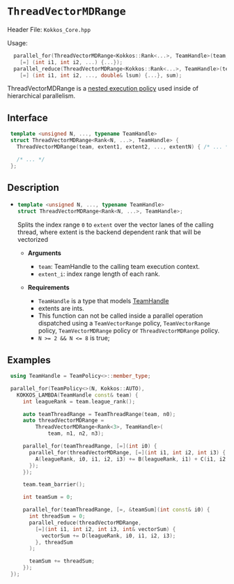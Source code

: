 # `ThreadVectorMDRange`

Header File: `Kokkos_Core.hpp`

Usage: 
  ```c++
    parallel_for(ThreadVectorMDRange<Kokkos::Rank<...>, TeamHandle>(team, extent1, extent2, ...),
      [=] (int i1, int i2, ...) {...});
    parallel_reduce(ThreadVectorMDRange<Kokkos::Rank<...>, TeamHandle>(team, extent1, extent2, ...), 
      [=] (int i1, int i2, ..., double& lsum) {...}, sum);
  ```

ThreadVectorMDRange is a [nested execution policy](https://kokkos.github.io/kokkos-core-wiki/ProgrammingGuide/HierarchicalParallelism.html?highlight=nested#nested-parallelism)
used inside of hierarchical parallelism. 

## Interface
  ```c++
   template <unsigned N, ..., typename TeamHandle>
   struct ThreadVectorMDRange<Rank<N, ...>, TeamHandle> {
     ThreadVectorMDRange(team, extent1, extent2, ..., extentN) { /* ... */ }

     /* ... */
   };
  ```

## Description

 * ```c++
   template <unsigned N, ..., typename TeamHandle>
   struct ThreadVectorMDRange<Rank<N, ...>, TeamHandle>;
   ```
   Splits the index range `0` to `extent` over the vector lanes of the calling thread,
   where extent is the backend dependent rank that will be vectorized

    *  **Arguments**
        * `team`: TeamHandle to the calling team execution context.
        * `extent_i`: index range length of each rank.

    * **Requirements**
        * `TeamHandle` is a type that models [TeamHandle](Kokkos%3A%3ATeamHandleConcept)
        * extents are ints.
        * This function can not be called inside a parallel operation dispatched using a
          `TeamVectorRange` policy, `TeamVectorRange` policy, `TeamVectorMDRange` policy
          or `ThreadVectorMDRange` policy.
        * `N >= 2 && N <= 8` is true;
  
## Examples

  ```c++
   using TeamHandle = TeamPolicy<>::member_type;

   parallel_for(TeamPolicy<>(N, Kokkos::AUTO),
     KOKKOS_LAMBDA(TeamHandle const& team) {
       int leagueRank = team.league_rank();

       auto teamThreadRange = TeamThreadRange(team, n0);
       auto threadVectorMDRange =
           ThreadVectorMDRange<Rank<3>, TeamHandle>(
               team, n1, n2, n3);

       parallel_for(teamThreadRange, [=](int i0) {
         parallel_for(threadVectorMDRange, [=](int i1, int i2, int i3) {
           A(leagueRank, i0, i1, i2, i3) += B(leagueRank, i1) + C(i1, i2, i3);
         });
       });

       team.team_barrier();

       int teamSum = 0;

       parallel_for(teamThreadRange, [=, &teamSum](int const& i0) {
         int threadSum = 0;
         parallel_reduce(threadVectorMDRange,
           [=](int i1, int i2, int i3, int& vectorSum) {
             vectorSum += D(leagueRank, i0, i1, i2, i3);
           }, threadSum
         );

         teamSum += threadSum;
       });
   });
  ```

